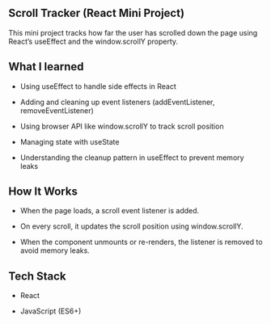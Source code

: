 ## Scroll Tracker (React Mini Project)

This mini project tracks how far the user has scrolled down the page using React’s useEffect and the window.scrollY property.


## What I learned

- Using useEffect to handle side effects in React

- Adding and cleaning up event listeners (addEventListener, removeEventListener)

- Using browser API like window.scrollY to track scroll position

- Managing state with useState

- Understanding the cleanup pattern in useEffect to prevent memory leaks


## How It Works

- When the page loads, a scroll event listener is added.

- On every scroll, it updates the scroll position using window.scrollY.

- When the component unmounts or re-renders, the listener is removed to avoid memory leaks.


## Tech Stack

- React 

- JavaScript (ES6+)

